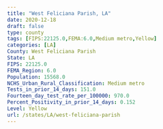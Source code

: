 ```yaml
---
title: "West Feliciana Parish, LA"
date: 2020-12-18
draft: false
type: county
tags: [FIPS:22125.0,FEMA:6.0,Medium metro,Yellow]
categories: [LA]
County: West Feliciana Parish
State: LA
FIPS: 22125.0
FEMA_Region: 6.0
Population: 15568.0
NCHS_Urban_Rural_Classification: Medium metro
Tests_in_prior_14_days: 151.0
Fourteen_day_test_rate_per_100000: 970.0
Percent_Positivity_in_prior_14_days: 0.152
Level: Yellow
url: /states/LA/west-feliciana-parish
---
```



